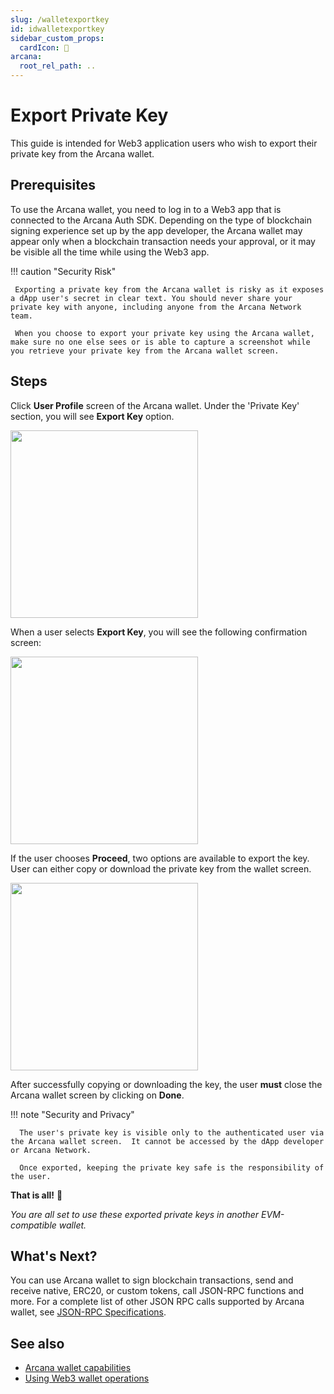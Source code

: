 ```yaml
---
slug: /walletexportkey
id: idwalletexportkey
sidebar_custom_props:
  cardIcon: 🔏
arcana:
  root_rel_path: ..
---
```


# Export Private Key 

This guide is intended for Web3 application users who wish to export their private key from the Arcana wallet. 

## Prerequisites

To use the Arcana wallet, you need to log in to a Web3 app that is connected to the Arcana Auth SDK. Depending on the type of blockchain signing experience set up by the app developer, the Arcana wallet may appear only when a blockchain transaction needs your approval, or it may be visible all the time while using the Web3 app. 

!!! caution "Security Risk"

     Exporting a private key from the Arcana wallet is risky as it exposes a dApp user's secret in clear text. You should never share your private key with anyone, including anyone from the Arcana Network team.

     When you choose to export your private key using the Arcana wallet, make sure no one else sees or is able to capture a screenshot while you retrieve your private key from the Arcana wallet screen.

## Steps 

Click **User Profile** screen of the Arcana wallet. Under the 'Private Key' section, you will see **Export Key** option.

<img src="/img/an_wallet_export_key_screen.png" width="300"/>

When a user selects **Export Key**, you will see the following confirmation screen:

<img src="/img/an_wallet_export_key_confirm.png" width="300"/>

If the user chooses **Proceed**, two options are available to export the key. User can either copy or download the private key from the wallet screen.  

<img src="/img/an_wallet_export_key_copy.png" width="300"/>

After successfully copying or downloading the key, the user **must** close the Arcana wallet screen by clicking on **Done**. 

!!! note "Security and Privacy"

      The user's private key is visible only to the authenticated user via the Arcana wallet screen.  It cannot be accessed by the dApp developer or Arcana Network.

      Once exported, keeping the private key safe is the responsibility of the user. 

**That is all!**  :tada:

*You are all set to use these exported private keys in another EVM-compatible wallet.*

## What's Next?

You can use Arcana wallet to sign blockchain transactions, send and receive native, ERC20, or custom tokens, call JSON-RPC functions and more. For a complete list of other JSON RPC calls supported by Arcana wallet, see [JSON-RPC Specifications](https://ethereum.github.io/execution-apis/api-documentation/).

## See also

* [Arcana wallet capabilities]({{page.meta.arcana.root_rel_path}}/concepts/anwallet/index.md)
* [Using Web3 wallet operations]({{page.meta.arcana.root_rel_path}}/user_guides/wallet_ui/index.md)